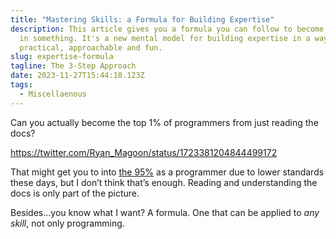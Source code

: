 ```yaml
---
title: "Mastering Skills: a Formula for Building Expertise"
description: This article gives you a formula you can follow to become an expert
  in something. It's a new mental model for building expertise in a way that's
  practical, approachable and fun.
slug: expertise-formula
tagline: The 3-Step Approach
date: 2023-11-27T15:44:18.123Z
tags:
  - Miscellaenous
---
```

Can you actually become the top 1% of programmers from just reading the docs?


https://twitter.com/Ryan_Magoon/status/1723381204844499172


That might get you to into [the 95%](https://danluu.com/p95-skill/) as a programmer due to lower standards these days, but I don’t think that’s enough. Reading and understanding the docs is only part of the picture. 



Besides…you know what I want? A formula. One that can be applied to *any skill*, not only programming.